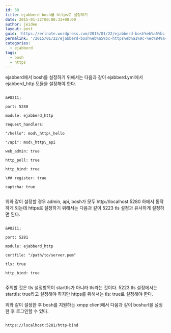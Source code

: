 ```yaml
---
id: 38
title: ejabberd bosh를 https로 설정하기
date: 2015-01-22T00:00:33+00:00
author: jeidee
layout: post
guid: 'https://erlnote.wordpress.com/2015/01/22/ejabberd-bosh%eb%a5%bc-https%eb%a1%9c-%ec%84%a4%ec%a0%95%ed%95%98%ea%b8%b0/'
permalink: '/2015/01/22/ejabberd-bosh%eb%a5%bc-https%eb%a1%9c-%ec%84%a4%ec%a0%95%ed%95%98%ea%b8%b0/'
categories:
  - ejabberd
tags:
  - bosh
  - https
---
```

ejabberd에서 bosh를 설정하기 위해서는 다음과 같이 ejabberd.yml에서 ejabberd_http 모듈을 설정해야 한다.

```
  
&#8211;
    
port: 5280
    
module: ejabberd_http
    
request_handlers:
      
"/hello": mod\_http\_hello
      
"/api": mod\_http\_api
    
web_admin: true
    
http_poll: true
    
http_bind: true
    
\## register: true
    
captcha: true
  
```

위와 같이 설정할 경우 admin, api, bosh가 모두 http://localhost:5280 하에서 동작하게 되는데 https로 설정하기 위해서는 다음과 같이 5223 tls 설정과 유사하게 설정하면 된다.

```
  
&#8211;
    
port: 5281
    
module: ejabberd_http
    
certfile: "/path/to/server.pem"
    
tls: true
    
http_bind: true
  
```

주의할 것은 tls 설정항목이 starttls가 아니라 tls라는 것이다. 5223 tls 설정에서는 starttls: true라고 설정해야 하지만 https를 위해서는 tls: true로 설정해야 한다.

위와 같이 설정한 후 bosh를 지원하는 xmpp client에서 다음과 같이 boshurl을 설정한 후 로그인할 수 있다.

```
      
https://localhost:5281/http-bind
  
```